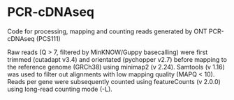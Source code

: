 # PCR-cDNAseq
Code for processing, mapping and counting reads generated by ONT PCR-cDNAseq (PCS111)

Raw reads (Q > 7, filtered by MinKNOW/Guppy basecalling) were first trimmed (cutadapt v3.4) and orientated (pychopper v2.7) before mapping to the reference genome (GRCh38) using minimap2 (v 2.24). Samtools (v 1.16) was used to filter out alignments with low mapping quality (MAPQ < 10). Reads per gene were subsequently counted using featureCounts (v 2.0.0) using long-read counting mode (-L). 
